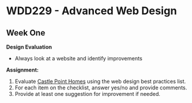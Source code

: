 # WDD229 - Advanced Web Design

## Week One

**Design Evaluation**

- Always look at a website and identify improvements

**Assignment:**

1. Evaluate [Castle Point Homes](http://www.castlepointehomes.com/) using the web design best practices list.
2. For each item on the checklist, answer yes/no and provide comments.
3. Provide at least one suggestion for improvement if needed.
